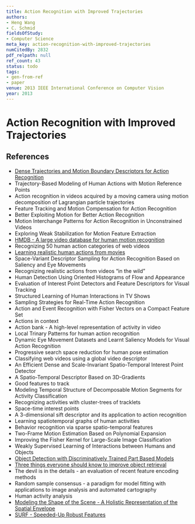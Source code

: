 ```yaml
---
title: Action Recognition with Improved Trajectories
authors:
- Heng Wang
- C. Schmid
fieldsOfStudy:
- Computer Science
meta_key: action-recognition-with-improved-trajectories
numCitedBy: 2832
pdf_relpath: null
ref_count: 43
status: todo
tags:
- gen-from-ref
- paper
venue: 2013 IEEE International Conference on Computer Vision
year: 2013
---
```


# Action Recognition with Improved Trajectories

## References

- [Dense Trajectories and Motion Boundary Descriptors for Action Recognition](./dense-trajectories-and-motion-boundary-descriptors-for-action-recognition.md)
- Trajectory-Based Modeling of Human Actions with Motion Reference Points
- Action recognition in videos acquired by a moving camera using motion decomposition of Lagrangian particle trajectories
- Feature Tracking and Motion Compensation for Action Recognition
- Better Exploiting Motion for Better Action Recognition
- Motion Interchange Patterns for Action Recognition in Unconstrained Videos
- Exploring Weak Stabilization for Motion Feature Extraction
- [HMDB - A large video database for human motion recognition](./hmdb-a-large-video-database-for-human-motion-recognition.md)
- Recognizing 50 human action categories of web videos
- [Learning realistic human actions from movies](./learning-realistic-human-actions-from-movies.md)
- Space-Variant Descriptor Sampling for Action Recognition Based on Saliency and Eye Movements
- Recognizing realistic actions from videos “in the wild”
- Human Detection Using Oriented Histograms of Flow and Appearance
- Evaluation of Interest Point Detectors and Feature Descriptors for Visual Tracking
- Structured Learning of Human Interactions in TV Shows
- Sampling Strategies for Real-Time Action Recognition
- Action and Event Recognition with Fisher Vectors on a Compact Feature Set
- Actions in context
- Action bank - A high-level representation of activity in video
- Local Trinary Patterns for human action recognition
- Dynamic Eye Movement Datasets and Learnt Saliency Models for Visual Action Recognition
- Progressive search space reduction for human pose estimation
- Classifying web videos using a global video descriptor
- An Efficient Dense and Scale-Invariant Spatio-Temporal Interest Point Detector
- A Spatio-Temporal Descriptor Based on 3D-Gradients
- Good features to track
- Modeling Temporal Structure of Decomposable Motion Segments for Activity Classification
- Recognizing activities with cluster-trees of tracklets
- Space-time interest points
- A 3-dimensional sift descriptor and its application to action recognition
- Learning spatiotemporal graphs of human activities
- Behavior recognition via sparse spatio-temporal features
- Two-Frame Motion Estimation Based on Polynomial Expansion
- Improving the Fisher Kernel for Large-Scale Image Classification
- Weakly Supervised Learning of Interactions between Humans and Objects
- [Object Detection with Discriminatively Trained Part Based Models](./object-detection-with-discriminatively-trained-part-based-models.md)
- [Three things everyone should know to improve object retrieval](./three-things-everyone-should-know-to-improve-object-retrieval.md)
- The devil is in the details - an evaluation of recent feature encoding methods
- Random sample consensus - a paradigm for model fitting with applications to image analysis and automated cartography
- Human activity analysis
- [Modeling the Shape of the Scene - A Holistic Representation of the Spatial Envelope](./modeling-the-shape-of-the-scene-a-holistic-representation-of-the-spatial-envelope.md)
- [SURF - Speeded-Up Robust Features](./surf-speeded-up-robust-features.md)
